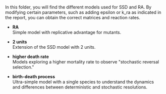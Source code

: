 In this folder, you will find the different models used for SSD and RA. By modifying certain parameters, such as adding epsilon or k_ra as indicated in the report, you can obtain the correct matrices and reaction rates.

- **RA**  
  Simple model with replicative advantage for mutants.

- **2 units**  
  Extension of the SSD model with 2 units.

- **higher death rate**  
  Models exploring a higher mortality rate to observe "stochastic reversal selection."

- **birth-death process**  
  Ultra-simple model with a single species to understand the dynamics and differences between deterministic and stochastic resolutions.
